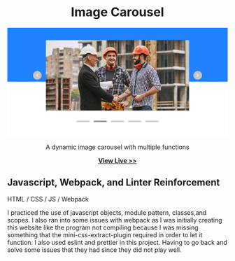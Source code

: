 <p align="center">
    <h1 align="center">Image Carousel</h1>
</p>

<img src="./src/images/general/website-photo.png">

<p align="center">
A dynamic image carousel with multiple functions
<p>

<p align="center">
   <a align="center" href="https://ec-rilo-image-carousel.netlify.app/"><strong>View Live >></strong></a>
</p>

## Javascript, Webpack, and Linter Reinforcement
<p>HTML / CSS / JS / Webpack</p>
<p>
I practiced the use of javascript objects, module pattern, classes,and scopes. I also ran into some issues with webpack as I was initially creating this 
website like the program not compiling because I was missing something that the mini-css-extract-plugin required in order to let it function. I also 
used eslint and prettier in this project. Having to go back and solve some issues that they had since they did not play well. 
</p>

